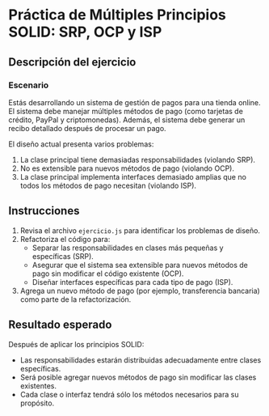 # Práctica de Múltiples Principios SOLID: SRP, OCP y ISP

## Descripción del ejercicio

### Escenario

Estás desarrollando un sistema de gestión de pagos para una tienda online. El sistema debe manejar múltiples métodos de pago (como tarjetas de crédito, PayPal y criptomonedas). Además, el sistema debe generar un recibo detallado después de procesar un pago.

El diseño actual presenta varios problemas:

1. La clase principal tiene demasiadas responsabilidades (violando SRP).
2. No es extensible para nuevos métodos de pago (violando OCP).
3. La clase principal implementa interfaces demasiado amplias que no todos los métodos de pago necesitan (violando ISP).

## Instrucciones

1. Revisa el archivo `ejercicio.js` para identificar los problemas de diseño.
2. Refactoriza el código para:
   - Separar las responsabilidades en clases más pequeñas y específicas (SRP).
   - Asegurar que el sistema sea extensible para nuevos métodos de pago sin modificar el código existente (OCP).
   - Diseñar interfaces específicas para cada tipo de pago (ISP).
3. Agrega un nuevo método de pago (por ejemplo, transferencia bancaria) como parte de la refactorización.

## Resultado esperado

Después de aplicar los principios SOLID:

- Las responsabilidades estarán distribuidas adecuadamente entre clases específicas.
- Será posible agregar nuevos métodos de pago sin modificar las clases existentes.
- Cada clase o interfaz tendrá sólo los métodos necesarios para su propósito.

